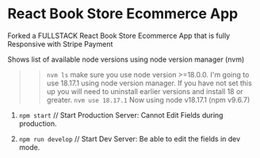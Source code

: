 # React Book Store Ecommerce App

Forked a FULLSTACK React Book Store Ecommerce App that is fully Responsive with Stripe Payment

Shows list of available node versions using node version manager (nvm)

> > `nvm ls`
> > make sure you use node version >=18.0.0.
> > I'm going to use 18.17.1 using node version manager.
> > If you have not set this up you will need to uninstall earlier versions and install 18 or greater.
> > `nvm use 18.17.1`
> > Now using node v18.17.1 (npm v9.6.7)

1. `npm start` // Start Production Server: Cannot Edit Fields during production.

2. `npm run develop` // Start Dev Server: Be able to edit the fields in dev mode.
